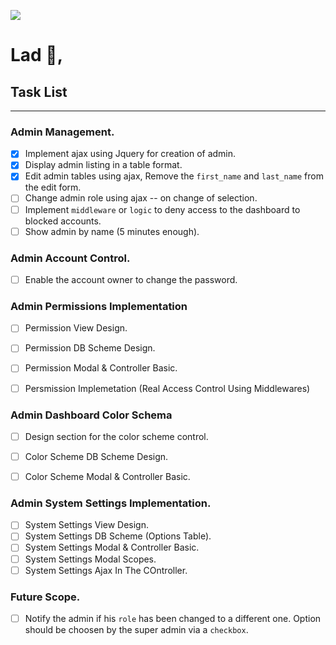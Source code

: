 [![](https://raw.githubusercontent.com/stephendevs/stephendevs/main/icons/lad/bannner.png)](ttps://www.linkedin.com/in/stephendev)

# Lad 👋, 

## Task List

---

### Admin Management.

- [x] Implement ajax using Jquery for creation of admin.
- [x] Display admin listing in a table format.
- [x] Edit admin tables using ajax, Remove the `first_name` and `last_name` from the edit form.
- [ ] Change admin role using ajax -- on change of selection.
- [ ] Implement `middleware` or `logic` to deny access to the dashboard to blocked accounts.
- [ ] Show admin by name (5 minutes enough).

### Admin Account Control.
- [ ] Enable the account owner to change the password.

### Admin Permissions Implementation
- [ ] Permission View Design.
- [ ] Permission DB Scheme Design.
- [ ] Permission Modal & Controller Basic.
- [ ] Persmission Implemetation (Real Access Control Using Middlewares)


### Admin Dashboard Color Schema
- [ ] Design section for the color scheme control.
- [ ] Color Scheme DB Scheme Design.
- [ ] Color Scheme Modal & Controller Basic.


### Admin System Settings Implementation.
- [ ] System Settings View Design.
- [ ] System Settings DB Scheme (Options Table).
- [ ] System Settings Modal & Controller Basic.
- [ ] System Settings Modal Scopes.
- [ ] System Settings Ajax In The COntroller.

### Future Scope.
- [ ] Notify the admin if his `role` has been changed to a different one. Option should be choosen by the super admin via a `checkbox`.
